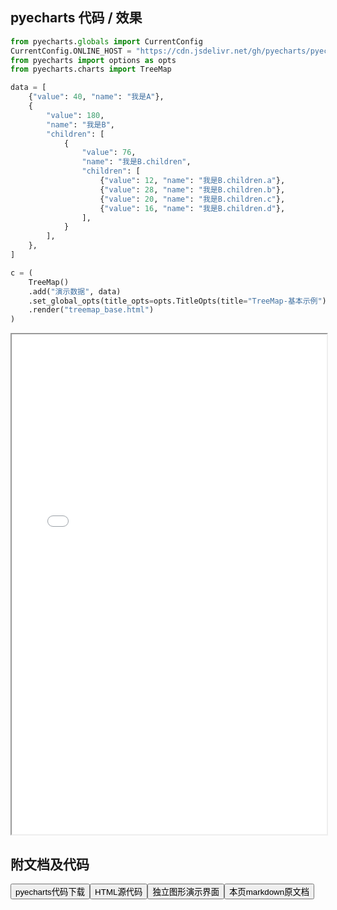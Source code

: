 
## pyecharts 代码 / 效果

```python
from pyecharts.globals import CurrentConfig
CurrentConfig.ONLINE_HOST = "https://cdn.jsdelivr.net/gh/pyecharts/pyecharts-assets@latest/assets/"
from pyecharts import options as opts
from pyecharts.charts import TreeMap

data = [
    {"value": 40, "name": "我是A"},
    {
        "value": 180,
        "name": "我是B",
        "children": [
            {
                "value": 76,
                "name": "我是B.children",
                "children": [
                    {"value": 12, "name": "我是B.children.a"},
                    {"value": 28, "name": "我是B.children.b"},
                    {"value": 20, "name": "我是B.children.c"},
                    {"value": 16, "name": "我是B.children.d"},
                ],
            }
        ],
    },
]

c = (
    TreeMap()
    .add("演示数据", data)
    .set_global_opts(title_opts=opts.TitleOpts(title="TreeMap-基本示例"))
    .render("treemap_base.html")
)

```

<iframe width="100%" height="800px" src="/pyecharts/Treemap/treemap_base.html"></iframe>

## 附文档及代码

<a href="https://cdn.jsdelivr.net/gh/wfy-belief/python/docs/pyecharts/Treemap/treemap_base.py"><button class="mybutton">pyecharts代码下载</button></a><a href="https://cdn.jsdelivr.net/gh/wfy-belief/python/docs/pyecharts/Treemap/treemap_base.html"><button class="mybutton">HTML源代码</button></a><a href="https://python.wfyblog.cn/pyecharts/Treemap/treemap_base.html"><button class="mybutton">独立图形演示界面</button></a><a href="https://cdn.jsdelivr.net/gh/wfy-belief/python/docs/pyecharts/Treemap/treemap_base.md"><button class="mybutton">本页markdown原文档</button></a>